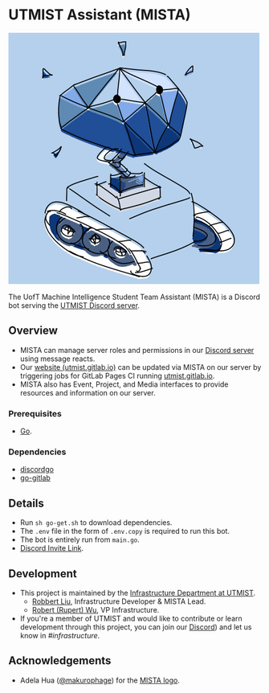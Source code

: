 # UTMIST Assistant (MISTA)

![UTMIST Logo](logo.png)

The UofT Machine Intelligence Student Team Assistant (MISTA) is a Discord bot serving the [UTMIST Discord server](https://discord.gg/88mSPw8).

## Overview

- MISTA can manage server roles and permissions in our [Discord server](https://discord.gg/88mSPw8) using message reacts.
- Our [website (utmist.gitlab.io)](https://utmist.gitlab.io) can be updated via MISTA on our server by triggering jobs for GitLab Pages CI running [utmist.gitlab.io](https://gitlab.com/utmist/utmist.gitlab.io).
- MISTA also has Event, Project, and Media interfaces to provide resources and information on our server.

### Prerequisites

- [Go](https://golang.org/).

### Dependencies

- [discordgo](https://pkg.go.dev/github.com/bwmarrin/discordgo)
- [go-gitlab](https://pkg.go.dev/github.com/xanzy/go-gitlab)

## Details

- Run `sh go-get.sh` to download dependencies.
- The `.env` file in the form of `.env.copy` is required to run this bot.
- The bot is entirely run from `main.go`.
- [Discord Invite Link](https://discordapp.com/oauth2/authorize?client_id=682495255102095391&scope=bot).

## Development

- This project is maintained by the [Infrastructure Department at UTMIST](https://utmist.gitlab.io/team/infrastructure).
  - [Robbert Liu](https://github.com/triglemon), Infrastructure Developer & MISTA Lead.
  - [Robert (Rupert) Wu](https://leglesslamb.gitlab.io), VP Infrastructure.
- If you're a member of UTMIST and would like to contribute or learn development through this project, you can join our [Discord](https://discord.gg/88mSPw8)) and let us know in _#infrastructure_.

## Acknowledgements

- Adela Hua ([@makurophage](https://www.instagram.com/makurophage/)) for the [MISTA logo](https://gitlab.com/utmist/mista/-/blob/master/logo.png).
